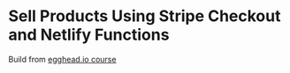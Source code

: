 # Sell Products Using Stripe Checkout and Netlify Functions

Build from [egghead.io course](https://egghead.io/playlists/sell-products-using-stripe-checkout-and-netlify-functions-25f6)